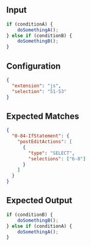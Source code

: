 
## Input
```javascript input
if (conditionA) {
    doSomethingA();
} else if (conditionB) {
    doSomethingB();
}
```

## Configuration
```json configuration
{
  "extension": "js",
  "selection": "51-53"
}
```

## Expected Matches
```json expected matches
{
  "0-84-IfStatement": {
    "postEditActions": [
      {
        "type": "SELECT",
        "selections": ["6-8"]
      }
    ]
  }
}
```

## Expected Output
```javascript expected output
if (conditionB) {
    doSomethingB();
} else if (conditionA) {
    doSomethingA();
}
```
